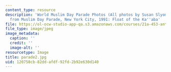 ```yaml
---
content_type: resource
description: 'World Muslim Day Parade Photos (All photos by Susan Slyomovics): Photos
  from Muslim Day Parade, New York City, 1991: Float of the Ka''aba'
file: https://ol-ocw-studio-app-qa.s3.amazonaws.com/courses/21a-453-anthropology-of-the-middle-east-spring-2004/120758cb82ddafdf92fd2b92e630d140_parade2.jpg
file_type: image/jpeg
image_metadata:
  caption: ''
  credit: ''
  image-alt: ''
resourcetype: Image
title: parade2.jpg
uid: 120758cb-82dd-afdf-92fd-2b92e630d140
---
```

